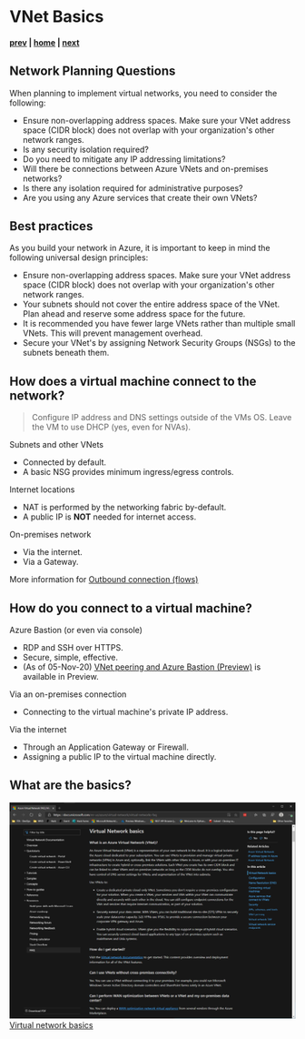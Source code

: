 # VNet Basics

#### [prev](./concepts.md) | [home](./welcome.md)  | [next](./connectivity.md)

## Network Planning Questions
When planning to implement virtual networks, you need to consider the following:

- Ensure non-overlapping address spaces. Make sure your VNet address space (CIDR block) does not overlap with your organization's other network ranges.
- Is any security isolation required?
- Do you need to mitigate any IP addressing limitations?
- Will there be connections between Azure VNets and on-premises networks?
- Is there any isolation required for administrative purposes?
- Are you using any Azure services that create their own VNets?

## Best practices

As you build your network in Azure, it is important to keep in mind the following universal design principles:

- Ensure non-overlapping address spaces. Make sure your VNet address space (CIDR block) does not overlap with your organization's other network ranges.
- Your subnets should not cover the entire address space of the VNet. Plan ahead and reserve some address space for the future.
- It is recommended you have fewer large VNets rather than multiple small VNets. This will prevent management overhead.
- Secure your VNet's by assigning Network Security Groups (NSGs) to the subnets beneath them.

## How does a virtual machine connect to the network?

> Configure IP address and DNS settings outside of the VMs OS. Leave the VM to use DHCP (yes, even for NVAs).

Subnets and other VNets
- Connected by default.
- A basic NSG provides minimum ingress/egress controls.

Internet locations
- NAT is performed by the networking fabric by-default.
- A public IP is **NOT** needed for internet access.

On-premises network
- Via the internet.
- Via a Gateway.

More information for [Outbound connection (flows)](https://docs.microsoft.com/en-us/azure/load-balancer/load-balancer-outbound-connections)

## How do you connect to a virtual machine?

Azure Bastion (or even via console)
- RDP and SSH over HTTPS.
- Secure, simple, effective.
- (As of 05-Nov-20) [VNet peering and Azure Bastion (Preview)](https://docs.microsoft.com/en-us/azure/bastion/vnet-peering) is available in Preview.

Via an on-premises connection
- Connecting to the virtual machine's private IP address.

Via the internet
- Through an Application Gateway or Firewall.
- Assigning a public IP to the virtual machine directly.

## What are the basics?

![VNet Reference](/png/basics.png)
[Virtual network basics](https://docs.microsoft.com/en-us/azure/virtual-network/virtual-networks-faq)

